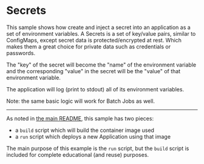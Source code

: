 # Secrets

This sample shows how create and inject a secret into an application as a set
of environment variables. A Secrets is a set of key/value pairs, similar to
ConfigMaps, except secret data is protected/encrypted at rest. Which
makes them a great choice for private data such as credentials or passwords.

The "key" of the secret will become the "name" of the environment variable and
the corresponding "value" in the secret will be the "value" of that
environment variable.

The application will log (print to stdout) all of its environment variables.

Note: the same basic logic will work for Batch Jobs as well.

- - -

As noted in [the main README](../README.md), this sample has two pieces:

- a `build` script which will build the container image used
- a `run` script which deploys a new Application using that image

The main purpose of this example is the `run` script, but the `build`
script is included for complete educational (and reuse) purposes. 
